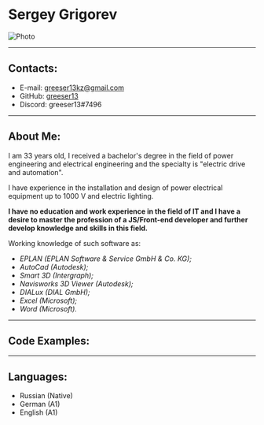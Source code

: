 # Sergey Grigorev
![Photo](./img/photo.jpg)

---
## Contacts:

- E-mail: greeser13kz@gmail.com
- GitHub: [greeser13](https://github.com/greeser13)
- Discord: greeser13#7496
---
## About Me:

I am 33 years old, I received a bachelor's degree in the field of power engineering and electrical engineering and the specialty is "electric drive and automation".

I have experience in the installation and design of power electrical equipment up to 1000 V and electric lighting.

**I have no education and work experience in the field of IT and I have a desire to master the profession of a JS/Front-end developer and further develop knowledge and skills in this field.**

Working knowledge of such software as:
+ *EPLAN (EPLAN Software & Service GmbH & Co. KG);*
+ *AutoCad (Autodesk);*
+ *Smart 3D (Intergraph);*
+ *Navisworks 3D Viewer (Autodesk);*
+ *DIALux (DIAL GmbH);*
+ *Excel (Microsoft);*
+ *Word (Microsoft).*

---
## Code Examples:

---
## Languages:
- Russian (Native)
- German (A1)
- English (A1)